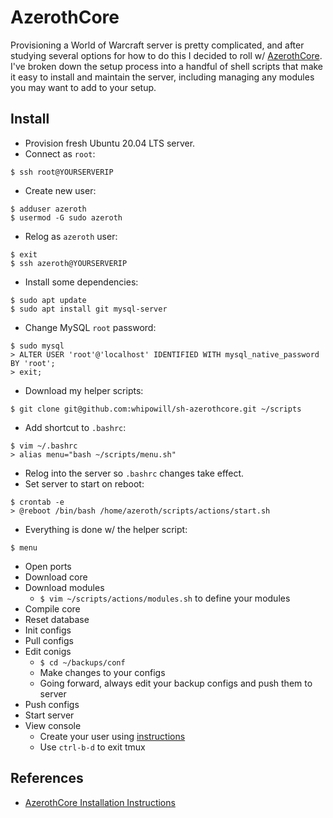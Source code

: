 # AzerothCore

Provisioning a World of Warcraft server is pretty complicated, and after studying several options for how to do this I decided to roll w/ [AzerothCore](https://www.azerothcore.org/).  I've broken down the setup process into a handful of shell scripts that make it easy to install and maintain the server, including managing any modules you may want to add to your setup.

## Install

- Provision fresh Ubuntu 20.04 LTS server.
- Connect as ``root``:

```
$ ssh root@YOURSERVERIP
```

- Create new user:

```
$ adduser azeroth
$ usermod -G sudo azeroth
```

- Relog as ``azeroth`` user:

```
$ exit
$ ssh azeroth@YOURSERVERIP
```

- Install some dependencies:

```
$ sudo apt update
$ sudo apt install git mysql-server
```

- Change MySQL ``root`` password:

```
$ sudo mysql
> ALTER USER 'root'@'localhost' IDENTIFIED WITH mysql_native_password BY 'root';
> exit;
```

- Download my helper scripts:

```
$ git clone git@github.com:whipowill/sh-azerothcore.git ~/scripts
```

- Add shortcut to ``.bashrc``:

```
$ vim ~/.bashrc
> alias menu="bash ~/scripts/menu.sh"
```

- Relog into the server so ``.bashrc`` changes take effect.
- Set server to start on reboot:

```
$ crontab -e
> @reboot /bin/bash /home/azeroth/scripts/actions/start.sh
```

- Everything is done w/ the helper script:

```
$ menu
```

- Open ports
- Download core
- Download modules
    - ``$ vim ~/scripts/actions/modules.sh`` to define your modules
- Compile core
- Reset database
- Init configs
- Pull configs
- Edit conigs
    - ``$ cd ~/backups/conf``
    - Make changes to your configs
    - Going forward, always edit your backup configs and push them to server
- Push configs
- Start server
- View console
    - Create your user using [instructions](https://www.azerothcore.org/wiki/creating-accounts)
    - Use ``ctrl-b-d`` to exit tmux

## References

- [AzerothCore Installation Instructions](https://www.azerothcore.org/wiki/ac-dashboard-core-installation)